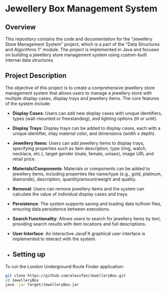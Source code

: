 # Jewellery Box Management System 

## Overview

This repository contains the code and documentation for the "Jewellery Store Management System" project, which is a part of the "Data Structures and Algorithms 1" module. The project is implemented in Java and focuses on building a jewellery store management system using custom-built internal data structures.

## Project Description

The objective of this project is to create a comprehensive jewellery store management system that allows users to manage a jewellery store with multiple display cases, display trays and jewellery items. The core features of the system include:

- **Display Cases**: Users can add new display cases with unique identifiers, types (wall-mounted or freestanding), and lighting options (lit or unlit).

- **Display Trays**: Display trays can be added to display cases, each with a unique identifier, inlay material color, and dimensions (width x depth).

- **Jewellery Items**: Users can add jewellery items to display trays, specifying properties such as item description, type (ring, watch, necklace, etc.), target gender (male, female, unisex), image URL and retail price.

- **Materials/Components**: Materials or components can be added to jewellery items, including properties like name/type (e.g., gold, platinum, diamonds), description, quantity/amount/weight and quality.

- **Removal**: Users can remove jewellery items and the system can calculate the value of individual display cases and trays.

- **Persistence**: The system supports saving and loading data to/from files, ensuring data persistence between executions.
  
- **Search Functionality**: Allows users to search for jewellery items by text, providing search results with item locations and full descriptions.

- **User Interface**: An interactive JavaFX graphical user interface is implemented to interact with the system.

- ## Setting up

To run the London Underground Route Finder application:

   ```bash
   git clone https://github.com/alexxfan/JewelleryBox.git
   cd JewelleryBox
   java -jar target/JewelleryBox.jar
